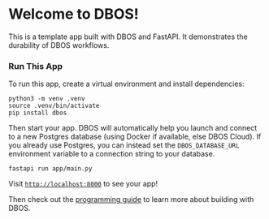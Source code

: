 # Welcome to DBOS!

This is a template app built with DBOS and FastAPI.
It demonstrates the durability of DBOS workflows.

### Run This App

To run this app, create a virtual environment and install dependencies:

```shell
python3 -m venv .venv
source .venv/bin/activate
pip install dbos
```
Then start your app.
DBOS will automatically help you launch and connect to a new Postgres database (using Docker if available, else DBOS Cloud).
If you already use Postgres, you can instead set the `DBOS_DATABASE_URL` environment variable to a connection string to your database.

```shell
fastapi run app/main.py
```

Visit [`http://localhost:8000`](http://localhost:8000) to see your app!

Then check out the [programming guide](https://docs.dbos.dev/python/programming-guide) to learn more about building with DBOS.
